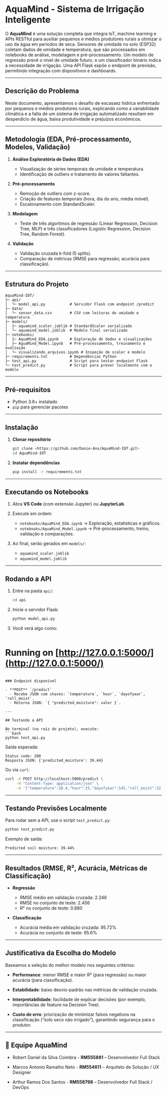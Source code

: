 # AquaMind - Sistema de Irrigação Inteligente

O **AquaMind** é uma solução completa que integra IoT, machine learning e APIs RESTful para auxiliar pequenos e médios produtores rurais a otimizar o uso da água em períodos de seca. Sensores de umidade no solo (ESP32) coletam dados de umidade e temperatura, que são processados em notebooks de análise, modelagem e pré-processamento. Um modelo de regressão prevê o nível de umidade futuro, e um classificador binário indica a necessidade de irrigação. Uma API Flask expõe o endpoint de previsão, permitindo integração com dispositivos e dashboards.

---

## Descrição do Problema
Neste documento, apresentamos o desafio de escassez hídrica enfrentado por pequenos e médios produtores rurais, explicando como a variabilidade climática e a falta de um sistema de irrigação automatizado resultam em desperdício de água, baixa produtividade e prejuízos econômicos.

---

## Metodologia (EDA, Pré-processamento, Modelos, Validação)

1. **Análise Exploratória de Dados (EDA)**  
   - Visualização de séries temporais de umidade e temperatura.  
   - Identificação de outliers e tratamento de valores faltantes. 

2. **Pré-processamento**  
   - Remoção de outliers com z-score.  
   - Criação de features temporais (hora, dia do ano, média móvel).  
   - Escalonamento com StandardScaler. 

3. **Modelagem**  
   - Teste de três algoritmos de regressão (Linear Regression, Decision Tree, MLP) e três classificadores (Logistic Regression, Decision Tree, Random Forest).  
   
4. **Validação**  
   - Validação cruzada k-fold (5 splits).  
   - Comparação de métricas (RMSE para regressão; acurácia para classificação).

---

## Estrutura do Projeto

```
AquaMind-IOT/
├─ api/
│  └─ model_api.py           # Servidor Flask com endpoint /predict
├─ data/
│  └─ sensor_data.csv        # CSV com leituras de umidade e temperatura
├─ models/
│  ├─ aquamind_scaler.joblib # StandardScaler serializado
│  └─ aquamind_model.joblib  # Modelo final serializado
├─ notebooks/
│  ├─ AquaMind_EDA.ipynb     # Exploração de dados e visualizações
│  ├─ AquaMind_Model.ipynb   # Pré-processamento, treinamento e avaliação
│  └─ visualizando_arquivos.ipynb # Inspeção de scaler e modelo
├─ requirements.txt          # Dependências Python
├─ test_api.py               # Script para testar endpoint Flask
└─ test_predict.py           # Script para prever localmente com o modelo
```

---

## Pré-requisitos

* Python 3.8+ instalado
* `pip` para gerenciar pacotes

---

## Instalação

1. **Clonar repositório**

   ```bash
   git clone <https://github.com/Danie-Anx/AquaMind-IOT.git>
   cd AquaMind-IOT
   ```

2. **Instalar dependências**

   ```bash
   pip install -r requirements.txt
   ```

---

## Executando os Notebooks

1. Abra **VS Code** (com extensão Jupyter) ou **JupyterLab**.
2. Execute em ordem:

   * `notebooks/AquaMind_EDA.ipynb` → Exploração, estatísticas e gráficos.
   * `notebooks/AquaMind_Model.ipynb` → Pré-processamento, treino, validação e comparações.
3. Ao final, serão gerados em `models/`:

   * `aquamind_scaler.joblib`
   * `aquamind_model.joblib`

---

## Rodando a API

1. Entre na pasta `api/`:

   ```bash
   cd api
   ```
2. Inicie o servidor Flask:

   ```bash
   python model_api.py
   ```
3. Você verá algo como:

   ```
   ```

# Running on [http://127.0.0.1:5000/](http://127.0.0.1:5000/)

````

### Endpoint disponível

- **POST** `/predict`
  - Recebe JSON com chaves: `temperature`, `hour`, `dayofyear`, `roll_moist`.
  - Retorna JSON: `{ "predicted_moisture": valor }`.

---

## Testando a API

No terminal (na raiz do projeto), execute:
```bash
python test_api.py
````

Saída esperada:

```
Status code: 200
Resposta JSON: {'predicted_moisture': 39.44}
```

Ou via `curl`:

```bash
curl -X POST http://localhost:5000/predict \
     -H "Content-Type: application/json" \
     -d '{"temperature":28.4,"hour":15,"dayofyear":145,"roll_moist":32.1}'
```

---

## Testando Previsões Localmente

Para rodar sem a API, use o script `test_predict.py`:

```bash
python test_predict.py
```

Exemplo de saída:

```
Predicted soil moisture: 39.44%
```

---

## Resultados (RMSE, R², Acurácia, Métricas de Classificação)

- **Regressão**  
  - RMSE médio em validação cruzada: 2.246  
  - RMSE no conjunto de teste: 2.456  
  - R² no conjunto de teste: 0.880  

- **Classificação**  
  - Acurácia média em validação cruzada: 95.72%  
  - Acurácia no conjunto de teste: 95.6%  

---

## Justificativa da Escolha do Modelo
Baseamos a seleção do melhor modelo nos seguintes critérios:

- **Performance**: menor RMSE e maior R² (para regressão) ou maior acurácia (para classificação).  

- **Estabilidade**: baixo desvio-padrão nas métricas de validação cruzada.  

- **Interpretabilidade**: facilidade de explicar decisões (por exemplo, importâncias de feature na Decision Tree).  

- **Custo de erro**: priorização de minimizar falsos negativos na classificação (“solo seco não irrigado”), garantindo segurança para o produtor.

---

## 👥 Equipe AquaMind

- Robert Daniel da Silva Coimbra - **RM555881** – Desenvolvedor Full Stack

- Marcos Antonio Ramalho Neto - **RM554611** – Arquiteto de Solução / UX Designer

- Arthur Ramos Dos Santos - **RM558798** – Desenvolvedor Full Stack / DevOps